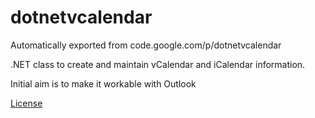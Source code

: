 # dotnetvcalendar
Automatically exported from code.google.com/p/dotnetvcalendar

.NET class to create and maintain vCalendar and iCalendar information.

Initial aim is to make it workable with Outlook

[License](https://github.com/slolife/dotnetvcalendar/blob/master/LICENSE)

